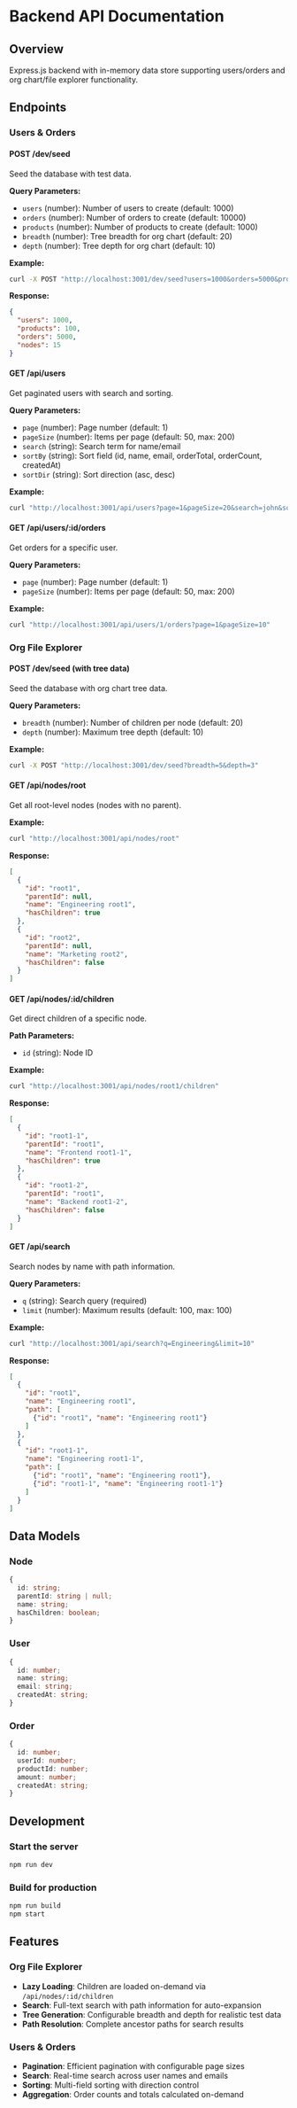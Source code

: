 # Backend API Documentation

## Overview
Express.js backend with in-memory data store supporting users/orders and org chart/file explorer functionality.

## Endpoints

### Users & Orders

#### POST /dev/seed
Seed the database with test data.

**Query Parameters:**
- `users` (number): Number of users to create (default: 1000)
- `orders` (number): Number of orders to create (default: 10000)
- `products` (number): Number of products to create (default: 1000)
- `breadth` (number): Tree breadth for org chart (default: 20)
- `depth` (number): Tree depth for org chart (default: 10)

**Example:**
```bash
curl -X POST "http://localhost:3001/dev/seed?users=1000&orders=5000&products=100&breadth=5&depth=3"
```

**Response:**
```json
{
  "users": 1000,
  "products": 100,
  "orders": 5000,
  "nodes": 15
}
```

#### GET /api/users
Get paginated users with search and sorting.

**Query Parameters:**
- `page` (number): Page number (default: 1)
- `pageSize` (number): Items per page (default: 50, max: 200)
- `search` (string): Search term for name/email
- `sortBy` (string): Sort field (id, name, email, orderTotal, orderCount, createdAt)
- `sortDir` (string): Sort direction (asc, desc)

**Example:**
```bash
curl "http://localhost:3001/api/users?page=1&pageSize=20&search=john&sortBy=name&sortDir=asc"
```

#### GET /api/users/:id/orders
Get orders for a specific user.

**Query Parameters:**
- `page` (number): Page number (default: 1)
- `pageSize` (number): Items per page (default: 50, max: 200)

**Example:**
```bash
curl "http://localhost:3001/api/users/1/orders?page=1&pageSize=10"
```

### Org File Explorer

#### POST /dev/seed (with tree data)
Seed the database with org chart tree data.

**Query Parameters:**
- `breadth` (number): Number of children per node (default: 20)
- `depth` (number): Maximum tree depth (default: 10)

**Example:**
```bash
curl -X POST "http://localhost:3001/dev/seed?breadth=5&depth=3"
```

#### GET /api/nodes/root
Get all root-level nodes (nodes with no parent).

**Example:**
```bash
curl "http://localhost:3001/api/nodes/root"
```

**Response:**
```json
[
  {
    "id": "root1",
    "parentId": null,
    "name": "Engineering root1",
    "hasChildren": true
  },
  {
    "id": "root2",
    "parentId": null,
    "name": "Marketing root2",
    "hasChildren": false
  }
]
```

#### GET /api/nodes/:id/children
Get direct children of a specific node.

**Path Parameters:**
- `id` (string): Node ID

**Example:**
```bash
curl "http://localhost:3001/api/nodes/root1/children"
```

**Response:**
```json
[
  {
    "id": "root1-1",
    "parentId": "root1",
    "name": "Frontend root1-1",
    "hasChildren": true
  },
  {
    "id": "root1-2",
    "parentId": "root1",
    "name": "Backend root1-2",
    "hasChildren": false
  }
]
```

#### GET /api/search
Search nodes by name with path information.

**Query Parameters:**
- `q` (string): Search query (required)
- `limit` (number): Maximum results (default: 100, max: 100)

**Example:**
```bash
curl "http://localhost:3001/api/search?q=Engineering&limit=10"
```

**Response:**
```json
[
  {
    "id": "root1",
    "name": "Engineering root1",
    "path": [
      {"id": "root1", "name": "Engineering root1"}
    ]
  },
  {
    "id": "root1-1",
    "name": "Engineering root1-1",
    "path": [
      {"id": "root1", "name": "Engineering root1"},
      {"id": "root1-1", "name": "Engineering root1-1"}
    ]
  }
]
```

## Data Models

### Node
```typescript
{
  id: string;
  parentId: string | null;
  name: string;
  hasChildren: boolean;
}
```

### User
```typescript
{
  id: number;
  name: string;
  email: string;
  createdAt: string;
}
```

### Order
```typescript
{
  id: number;
  userId: number;
  productId: number;
  amount: number;
  createdAt: string;
}
```

## Development

### Start the server
```bash
npm run dev
```

### Build for production
```bash
npm run build
npm start
```

## Features

### Org File Explorer
- **Lazy Loading**: Children are loaded on-demand via `/api/nodes/:id/children`
- **Search**: Full-text search with path information for auto-expansion
- **Tree Generation**: Configurable breadth and depth for realistic test data
- **Path Resolution**: Complete ancestor paths for search results

### Users & Orders
- **Pagination**: Efficient pagination with configurable page sizes
- **Search**: Real-time search across user names and emails
- **Sorting**: Multi-field sorting with direction control
- **Aggregation**: Order counts and totals calculated on-demand

